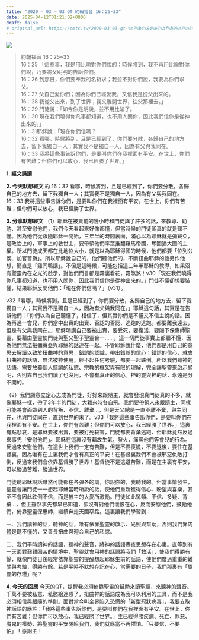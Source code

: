 ```yaml
---
title: "2020 – 03 – 03 QT 約翰福音 16：25~33"
date: 2025-04-12T01:21:02+0800
draft: false
# original_url: https://cmtc.tw/2020-03-03-qt-%e7%b4%84%e7%bf%b0%e7%a6%8f%e9%9f%b3-16%ef%bc%9a2533
---
```


![](/images/qt.jpg)
> 約翰福音 16：25\~33  
> 16：25 「這些事，我是用比喻對你們說的；時候將到，我不再用比喻對你們說，乃要將父明明的告訴你們。  
> 16：26 到那日，你們要奉我的名祈求；我並不對你們說，我要為你們求父。  
> 16：27 父自己愛你們；因為你們已經愛我，又信我是從父出來的。  
> 16：28 我從父出來，到了世界；我又離開世界，往父那裡去。」  
> 16：29 門徒說：「如今你是明說，並不用比喻了。  
> 16：30 現在我們曉得你凡事都知道，也不用人問你，因此我們信你是從神出來的。」  
> 16：31耶穌說：「現在你們信嗎？  
> 16：32 看哪，時候將到，且是已經到了，你們要分散，各歸自己的地方去，留下我獨自一人；其實我不是獨自一人，因為有父與我同在。  
> 16：33 我將這些事告訴你們，是要叫你們在我裡面有平安。在世上，你們有苦難；但你們可以放心，我已經勝了世界。」

**1. 經文誦讀**

**2.  今天默想經文**
約 16：32 看哪，時候將到，且是已經到了，你們要分散，各歸自己的地方去，留下我獨自一人；其實我不是獨自一人，因為有父與我同在。  
16：33 我將這些事告訴你們，是要叫你們在我裡面有平安。在世上，你們有苦難；但你們可以放心，我已經勝了世界。

**3. 分享默想經文**
（1）耶穌在被賣前的幾小時和門徒講了許多的話，來教導、勸勉、甚至安慰他們，我們今天看起來好像都懂，但當時候的門徒卻真的就是聽不懂。因為他們從跟隨耶穌一開始，三年半的時間裏面，滿心以為耶穌就是彌賽亞，是政治上的，軍事上的救世主，要帶領他們率眾推翻羅馬帝國，奪回猶大國的主權。所以門徒成天都在比地位大小，就是以為耶穌得國的時候，他們都要「位列公侯、加官晉爵」。所以耶穌說自己的，他們聽他們的，不斷扭曲耶穌的話另作他想，簡直是「雞同鴨講」。不但是這時候，可能包括這三年半耶穌的教導，如果沒有聖靈內在之光的啟示，對他們而言都是霧裏看花，霧煞煞！v30「現在我們曉得你凡事都知道，也不用人問你，因此我們信你是從神出來的。」門徒不懂卻想要裝懂，結果耶穌反問他們：「現在你們信嗎？」（v31）。

v32「看哪，時候將到，且是已經到了，你們要分散，各歸自己的地方去，留下我獨自一人；其實我不是獨自一人，因為有父與我同在。」耶穌這句話，其實是在告訴他們：「你們以為自己聽懂了，相信了，但其實你們是不懂又不信主說的話。因為再過一會兒，你們當中出賣的出賣、否認的否認、逃跑的逃跑。都要離我遠去，但是有父與我同在。」耶穌明講自己要被出賣，要受死，要復活，要賜下保惠師聖靈，要藉由聖靈使門徒與聖父聖子聖靈合一……，這一切門徒事實上都聽不懂，因為他們無法把彌賽亞與耶穌的話連在一起。不管耶穌說什麼，他們都是用自己的意思去解讀以致於扭曲神的意思，錯誤的認識，帶出錯誤的信心；錯誤的信心，就會扭曲神的話語，無法被神使用，經不起任何考驗，都要一起跌倒。所以我們聽神的話語，需要放棄個人錯誤的私慾、宗教的框架與有限的理解，完全讓聖靈來啟示顯明，否則靠自己我們讀了也沒用，不會有真正的信心。神的靈與神的話，永遠是分不開的。

（2）我們願意立定心志成為門徒，好好來跟隨主，就會發現真門徒真的不多，就像耶穌一樣，帶了3年半的門徒，大難來時各自飛。我們要帶領人來跟隨主，同樣可能將會面臨到人的背叛、不信、離棄…，但是天父總是一直不離不棄，與主同在，也與門徒同在，直到世界的末了。v33「我將這些事告訴你們，是要叫你們在我裡面有平安。在世上，你們有苦難；但你們可以放心，我已經勝了世界。」這裏有點悲哀，是耶穌要被出賣，要被釘死殺害，門徒都要背棄逃跑．但耶穌竟然反過來事先「安慰他們」。耶穌在這裏沒有藉故生氣，發火，痛罵他們等會兒的行為。反過來安慰他們，在這世上我們一定有苦難，但是不要喪膽，不要退後，要住在基督裏，因為唯有在主裏我們才會有真正的平安！在基督裏我們不會被邪惡仇敵打倒，反過來我們會依靠基督勝了世界！基督徒不是逃避苦難，而是在主裏有平安，可以勝過苦難，勝過世界。

門徒聽耶穌說話雖然可能都在各彈各的調，你說你的，我聽我的。但當事情發生，聖靈會讓門徒一一想起耶穌當時所說的話，使他們重新獲得信心、盼望與喜樂，甚至不會因此跌倒不信，而是被主的大愛所激勵。門徒如此駑頓、不信、多疑、背棄…，但主雖然事先都早已知道，卻沒有對他們懷恨在心，反而安慰他們，鼓勵他們，倚靠聖靈保惠師，繼續奔走天國窄路。這裏讓我們學習到：

一、我們讀神的話，聽神的話，唯有依靠聖靈的啟示、光照與幫助，否則我們靠肉體是聽不懂的，又善長扭曲與迎合自己的私慾。

二、我們平時讀神的話語，聽神的聲音，將神的話語晝夜思想存在心裏。直等到有一天面對艱難困苦的情境中，聖靈就會用神的話語將我們「救活」，使我們得勝有餘，就像門徒日後經常依靠聖靈的提醒想起耶穌生前的話語，使他們度過重重的難關與考驗，得勝有餘。若是平時不默想存記在心，當需要的日子，我們那裏有「屬靈的存糧」呢？

**4. 今天的回應**
今天的QT，提醒我必須倚靠聖靈的幫助來讀聖經，來聽神的聲音。千萬不要被私意、私慾給迷惑了，扭曲神的話語成為我可以利用的工具，而不是我必須相信與跟隨的準則。面對當今叫全界陷入恐慌的「新型冠狀病毒」，我要支取神話語的應許：「我將這些事告訴你們，是要叫你們在我裡面有平安。在世上，你們有苦難；但你們可以放心，我已經勝了世界。」主已經得勝疾病、死亡、罪惡、魔鬼的權勢，將聖靈的平安賜給我們，我們就應當不再懼怕。「只要信，不要怕」！感謝主！
